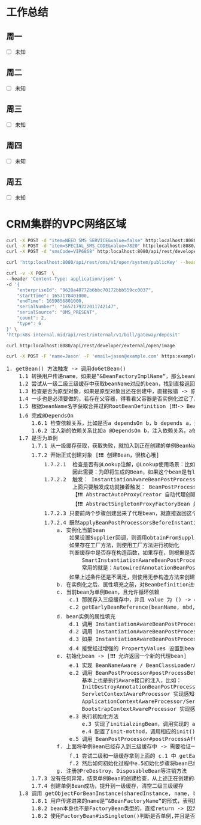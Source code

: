 # 工作总结
## 周一
- [ ] 未知

## 周二
- [ ] 未知

## 周三
- [ ] 未知

## 周四
- [ ] 未知

## 周五
- [ ] 未知


# CRM集群的VPC网络区域
``` sh
curl -X POST -d "item=NEED_SMS_SERVICE&value=false" http:localhost:8080/api/rest/website/external/open/config/update
curl -X POST -d "item=SPECIAL_SMS_CODE&value=7820" http:localhost:8080/api/rest/website/external/open/config/update
curl -X POST -d "smsCode=VIP6868" http:localhost:8080/api/rest/developer/external/open/sms/code

curl 'http:localhost:8080/api/rest/oms/v1/open/system/publicKey' --header 'referer:https:testqacdn.xylink.com/'

curl -v -X POST  \
--header 'Content-Type: application/json' \
-d '{
    "enterpriseId": "9628a48772b6bbc70172bbb559cc0037",
    "startTime": 1657178401000,
    "endTime": 1659856801000,
    "serialNumber": "1657179222011742147",
    "serialSource": "OMS_PRESENT",
    "count": 2,
    "type": 6
}' \
'http:k8s-internal.mid/api/rest/internal/v1/bill/gateway/deposit'

curl http:localhost:8080/api/rest/developer/external/open/image

curl -X POST -F 'name=Jason' -F 'email=jason@example.com' https:example.com/contact.php
```

<pre>
1. getBean() 方法触发 -> 调用doGetBean()
    1.1 转换用户传递name，如果是”&BeanFactoryImplName“，那么beanName=BeanFactoryImplName； 如果是别名的话，会返回最终的实际beanName
    1.2 尝试从一级二级三级缓存中获取beanName对应的bean，找到直接返回
    1.3 检查是否为原型对象，如果是原型对象且还在创建中，直接报错 -> 原型对象不允许有循环依赖
    1.4 一步也是必须要做的，若存在父容器，得看看父容器是否实例化过它了。避免被重复实例化（若父容器被实例化，就以父容器的为准） 【SpringBoot默认单容器】
    1.5 根据beanName名字获取合并过的RootBeanDefinition [❗️❗️❗️-> BeanFactory的beanName就是BeanFactory本身]
    1.6 完成@DependsOn
        1.6.1 检查依赖关系，比如是否a dependsOn b，b depends a，这样的话，两个bean a和b 都无法创建。
        1.6.2 注入新的依赖关系比如a @DependsOn b，注入依赖关系，a依赖b后，还需要去getBean(b)
    1.7 是否为单例
        1.7.1 从一级缓存获取，获取失败，就加入到正在创建的单例BeanName集合中 [❗️❗️❗️ 依赖注入：就需要关注这个正在创建的单例Bean的beanName集合哦]
        1.7.2 开始正式创建对象 [❗️❗️❗️ 创建Bean，很核心哦]
            1.7.2.1  检查是否有@Lookup注解，@Lookup使用场景：比如单例的A，希望每次使用成员B（@Autowrite注入的B）的时候都是一个新的对象，就可以见@Lookup放在成员B上
                     因此需要：为即将生成的Bean，如果这个bean是有lookup和replace方法的话，就需要动态为当前bean生产代理并使用对应的拦截器为bean做增强处理
            1.7.2.2  触发： InstantiationAwareBeanPostProcessor#applyBeanPostProcessorsBeforeInstantiation()，如果中间任意一个方法返回不为null,直接结束调用。
                     上面只要触发成功就接着触发： BeanPostProcessor#postProcessAfterInitialization方法（同样如果任意一次返回不为null,即终止调用。) -> 这个bean就会被直接返回啦
                     【❗️❗️❗️ AbstractAutoProxyCreator 自动代理创建器，是同时InstantiationAwareBeanPostProcessor#applyBeanPostProcessorsBeforeInstantiation()和BeanPostProcessor#postProcessAfterInitialization方法和SmartInstantiationAwareBeanPostProcessor#getEarlyBeanReference()，但实际上applyBeanPostProcessorsBeforeInstantiation()基本无效，因为没有定制的TargetSourceCreator，实际上是在：SmartInstantiationAwareBeanPostProcessor#getEarlyBeanReference()这一步去生成代理对象的哦】
                     【❗️❗️❗️ AbstractSingletonProxyFactoryBean 是通过FactoryBean的方式来创建代理对象的】
            1.7.2.3 只要前两个步骤创建出来了代理bean，就直接返回这个bena【代理bean很少是在这里处理吧❗️❗️❗️】
            1.7.2.4 既然applyBeanPostProcessorsBeforeInstantiation()没有创建Bean，那就自己来doCreateBean()
                a. 实例化当前bean
                    如果设置Supplier回调，则调用obtainFromSupplier()方法进行初始化                              ->  人为提供的实例化策略instanceSupplier
		            如果存在工厂方法，则使用工厂方法进行初始化                                                    -> @Bean标注的方法
		            判断缓存中是否存在构造函数，如果存在，则根据是否使用自动注入，否则去找一个可用的构造器
                        SmartInstantiationAwareBeanPostProcessor#determineCandidateConstructors(..)获取可用的构造器，谁第一个发现一个可用的构造器，就return，否则返回null
                        常用的就是：AutowiredAnnotationBeanPostProcessor#determineCandidateConstructor      -> 构造器依赖注入在这里完成的[对于循环依赖只能报错哦❗️❗️❗️]
		            如果上述条件还是不满足，则使用无参构造方法来创建实例                                           -> 空参构造器构造 【Gclib或Jdk】
                b. 在实例化之后、属性填充之前，对BeanDefinition进行修改操作 ->  MergedBeanDefinitionPostProcessor#postProcessMergedBeanDefinition(..)
                c. 当前bean为单例Bean，且允许循环依赖
                    c.1 那就存入三级缓存中，并且 value 为 () -> getEarlyBeanReference(beanName, mbd, bean)
                    c.2 getEarlyBeanReference(beanName, mbd, bean) -> 一直遍历 SmartInstantiationAwareBeanPostProcessor#getEarlyBeanReference() 将前一个结果作为后一个结果放进去【❗️❗️❗️ 允许去创建一个代理对象，比如 AbstractAutoProxyCreator 就是这个方法创建的哦】
                d. bean实例的属性填充
                    d.1 调用 InstantiationAwareBeanPostProcessor#postProcessAfterInstantiation() -> 实例化之后，属性填充之前的一个时机 -> 只要其中一个返回false，就会导致后续的步骤不在执行哦
                    d.2 调用 InstantiationAwareBeanPostProcessor#postProcessProperties() -> 实例化之后，属性填充之前，修改PropertieValues
                    d.3 如果 InstantiationAwareBeanPostProcessor#postProcessProperties() 返回null -> 就去处理 InstantiationAwareBeanPostProcessor#postProcessPropertyValues() [❗️❗️❗️ 为什么，这里主要是一个兼容，后来的版本加入了postProcessPropertyValues(..)提供了一个PropertyDescriptor属性描述符，想要使用，就必须老版的postProcessProperties(..)返回null哦]
                    d.4 接受经过增强的 PropertyValues 设置到bean的各个属性上去
                e. 初始化bean -> [❗️❗️❗️ 允许返回一个新的代理bean]
                    e.1 实现 BeanNameAware / BeanClassLoaderAware / BeanFactoryAwareAware 接口，注入相关对象
                    e.2 调用 BeanPostProcessor#postProcessBeforeInitialization()  -> 初始化前置处理
                        基本上也是执行Aware接口的注入，比如：
                        InitDestroyAnnotationBeanPostProcessor 
                        ServletContextAwareProcessor 实现感知接口的注入 -> ServletContextAware、ServletConfigAware
                        ApplicationContextAwareProcessor/ServletContextAwareProcessor 实现感知接口的注入 -> 比如EnvironmentAware/EmbeddedValueResolverAware/ResourceLoaderAware/ApplicationEventPublisherAware/MessageSourceAware/ApplicationContextAware
                        BootstrapContextAwareProcessor 实现感知接口的注入 -> BootstrapContextAware
                    e.3 执行初始化方法
                        e.3 实现了initialzingBean，调用实现的 afterPropertiesSet()
                        e.4 配置了init-mothod，调用相应的init()方法
                    e.5 调用 BeanPostProcessor#postProcessAfterInitialization     -> 初始化后置处理【直到一个返回null值结束】
                f. 上面将单例Bean已经存入到三级缓存中 -> 需要验证一下循环依赖问题【❗️❗️❗️】
                    f.1 尝试二级和一级缓存拿到上面的 c.1 中 getEarlyBeanReference(beanName, mbd, bean) 输出的结果 ->  原因： 如果拿到非null结果，说明对象从三级缓存升级到二级缓存，此刻存在循环依赖，因为加入的 () -> getEarlyBeanReference(beanName, mbd, bean) 是加入到三级缓存的，除非a->b,b->a才会导致a升级到二级缓存
                    f.2 然后如何初始化过程中e.5初始化步骤将bean已经做过代理，那么就会导致和 getEarlyBeanReference(beanName, mbd, bean) 中的bean不是同一个，也就是说 bean b 依赖的 bean a 使无效的，需要报错
                g. 注册@PreDestroy、DisposableBean等注销方法 
        1.7.3 没有任何异常，结束单例Bean的创建检查，从上述正在创建的单例BeanName集合中移除其beanName 
        1.7.4 创建单例Bean成功，提升到一级缓存，清空二级三级缓存
    1.8 调用 getObjectForBeanInstance(sharedInstance, name, beanName, mbd) -> sharedInstance 是成功创建的Bean，就下来就需要考虑这个Bean是否为需要的Bean，还是需要FactoryBean里面的getObject的Bean
        1.8.1 用户传递进来的name是”&BeanFactoryName“的形式，表明其需要的就是BeanFactory对象，直接返回出去
        1.8.2 bean本身也不是FactoryBean类型的，直接return -> 因为非FactoryBean无法知道用getObject()
        1.8.2 使用FactoryBean#isSingleton()判断是否单例,并且是否在单例bean容器中缓存起来,没有缓存起来就调用FactoryBean#getObject()并缓存后返回出去 -> 【❗️❗️❗️】
</pre>
